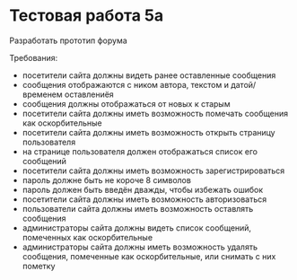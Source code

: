 # Тестовая работа 5а
Разработать прототип форума

Требования:
- посетители сайта должны видеть ранее оставленные сообщения
- сообщения отображаются с ником автора, текстом и датой/временем оставлениёя
- сообщения должны отображаться от новых к старым
- посетители сайта должны иметь возможность помечать сообщения как оскорбительные
- посетители сайта должны иметь возможность открыть страницу пользователя
- на странице пользователя должен отображаться список его сообщений
- посетители сайта должны иметь возможность зарегистрироваться
- пароль должне быть не короче 8 символов
- пароль должен быть введён дважды, чтобы избежать ошибок
- посетители сайта должны иметь возможность авторизоваться
- пользователи сайта должны иметь возможность оставлять сообщения
- администраторы сайта должны видеть список сообщений, помеченных как оскорбительные
- администраторы сайта должны иметь возможность удалять сообщения, помеченные как оскорбительные, или снимать с них пометку

